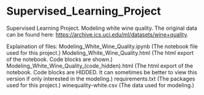 # Supervised_Learning_Project
Supervised Learning Project. Modeling white wine quality.
The original data can be found here: https://archive.ics.uci.edu/ml/datasets/wine+quality.

Explaination of files:
  Modeling_White_Wine_Quality.ipynb (The notebook file used for this project.)
  Modeling_White_Wine_Quality.html (The html export of the notebook. Code blocks are shown.)
  Modeling_White_Wine_Quality_(code_hidden).html (The html export of the notebook. Code blocks are HIDDED. It can sometimes be better to view this version if only interested in the modeling.)
  requirements.txt (The packages used for this project.)
  winequality-white.csv (The data used for modeling.)
